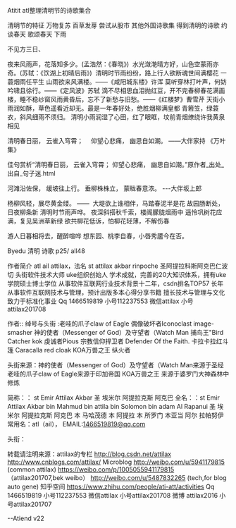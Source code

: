 Atitit atl整理清明节的诗歌集合

清明节的特征  万物复苏 百草发芽  尝试从股市 其他外国诗歌集 得到清明的诗歌 约谈春天 歌颂春天
下雨 


不见方三日、

夜来风雨声，花落知多少。(孟浩然：《春晓》) 
水光潋滟晴方好，山色空蒙雨亦奇。(苏轼：《饮湖上初晴后雨》) 
清明时节雨纷纷，路上行人欲断魂世间满樱花
一蓑烟雨任平生
山雨欲来风满楼。——《咸阳城东楼》许浑
莫听穿林打叶声，何妨吟啸且徐行。——《定风波》苏轼
滴不尽相思血泪抛红豆，开不完春柳春花满画楼，睡不稳纱窗风雨黄昏后，忘不了新愁与旧愁。——《红楼梦》曹雪芹
天街小雨润如酥，草色遥看近却无。最是一年春好处，绝胜烟柳满皇都
青箬笠，绿蓑衣，斜风细雨不须归。
清明小雨润湿了心田，红了眼眶，坟前青烟缭绕许我黄泉相见

清明春日丽， 云雀入穹霄； 
 仰望心悲痛， 幽思自如潮。
——大伴家持 《万叶集》


佳句赏析“清明春日丽， 云雀入穹霄； 仰望心悲痛， 幽思自如潮。”原作者_出处_出自_句子迷.html


河滩沿佐保， 缓坡往上行。 垂柳株株立， 蒙眬春意浓。 ---大伴坂上郎 

杨柳风轻，展尽黄金缕。 —— 
大堤欲上谁相伴，马踏春泥半是花
故园肠断处，日夜柳条新
清明时节雨声哗。
夜深斜搭秋千索，楼阁朦胧烟雨中
遥怜巩树花应满，复见吴洲草新绿 欲共柳花低诉，怕柳花轻薄，不解伤春

游人日暮相将去，醒醉喧哗
想东园、桃李自春，小唇秀靥今在否。



Byedu 清明 诗歌  p25/ all48

作者简介
atl  ail attilax，法名 st attilax akbar rinpoche 圣阿提拉科斯阿克巴仁波切 
头街软件技术大师 uke组织创始人
学术成就，完善的20大知识体系，拥有uke学院硕士博士学位
从事软件互联网行业技术背景十二年，csdn排名TOP57 
长年从事软件互联网技术与管理，预计出版多本心得分享书籍
擅长技术与管理与文化 致力于标准化事业
Qq 1466519819  小号112237553
 微信attilax  小号attilax201708
 
作者:: 绰号与头街 :老哇的爪子claw of Eagle 偶像破坏者Iconoclast image-smasher   神的使者（Messenger of God）及守望者（Watch Man
捕鸟王"Bird Catcher  kok  虔诚者Pious 宗教信仰捍卫者 Defender Of the Faith. 卡拉卡拉红斗篷 Caracalla red cloak KOA万兽之王  纵火者 

头街来源：神的使者（Messenger of God）及守望者（Watch Man来源于圣经
老哇的爪子claw of Eagle来源于印加帝国
KOA万兽之王 来源于婆罗门大神森林中修炼



简称：： st Emir Attilax Akbar 圣 埃米尔 阿提拉克斯 阿克巴
全名：：st Emir Attilax Akbar bin Mahmud bin  attila bin Solomon bin adam Al Rapanui 圣 埃米尔 阿提拉克斯 阿克巴 本 马哈茂德 本 阿提拉 本 所罗门 本亚当  阿尔 拉帕努伊
常用名：atl（ail），  EMAIL:1466519819@qq.com


头衔：







 

转载请注明来源：attilax的专栏  http://blog.csdn.net/attilax
http://www.cnblogs.com/attilax/
Microblog
http://weibo.com/u/5941179815   (common attilax)
https://weibo.com/p/1005055941179815  （attilax201707,bek weibo）
http://weibo.com/u/5487832265 (tech,for blog auto gene)
知乎空间
https://www.zhihu.com/people/ati-att/activities
Qq 1466519819  小号112237553
 微信attilax  小号attilax201708
微博 attilax2016   小号attilax201707


--Atiend  v22

